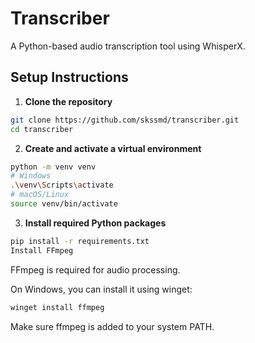 # Transcriber

A Python-based audio transcription tool using WhisperX.

## Setup Instructions

1. **Clone the repository**

```bash
git clone https://github.com/skssmd/transcriber.git
cd transcriber
```
2. **Create and activate a virtual environment**

```bash
python -m venv venv
# Windows
.\venv\Scripts\activate
# macOS/Linux
source venv/bin/activate
```
3. **Install required Python packages**

```bash
pip install -r requirements.txt
Install FFmpeg
```
FFmpeg is required for audio processing.

On Windows, you can install it using winget:

```bash
winget install ffmpeg
```
Make sure ffmpeg is added to your system PATH.
